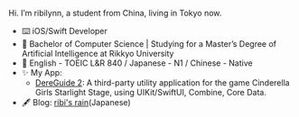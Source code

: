 Hi. I’m ribilynn, a student from China, living in Tokyo now.
- ⌨️  iOS/Swift Developer
- 📖  Bachelor of Computer Science | Studying for a Master’s Degree of Artificial Intelligence at Rikkyo University
- 🙊  English - TOEIC L&R 840 /  Japanese - N1 / Chinese - Native
- ✨  My App:
  - [DereGuide 2](https://apps.apple.com/us/app/id1493630000): A third-party utility application for the game Cinderella Girls Starlight Stage, using UIKit/SwiftUI, Combine, Core Data.
- 🖋 Blog: [ribi's rain](http://ribilynn.com)(Japanese)

